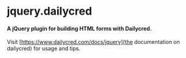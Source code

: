 # jquery.dailycred

#### A jQuery plugin for building HTML forms with Dailycred.

Visit [https://www.dailycred.com/docs/jquery](the documentation on dailycred) for usage and tips.